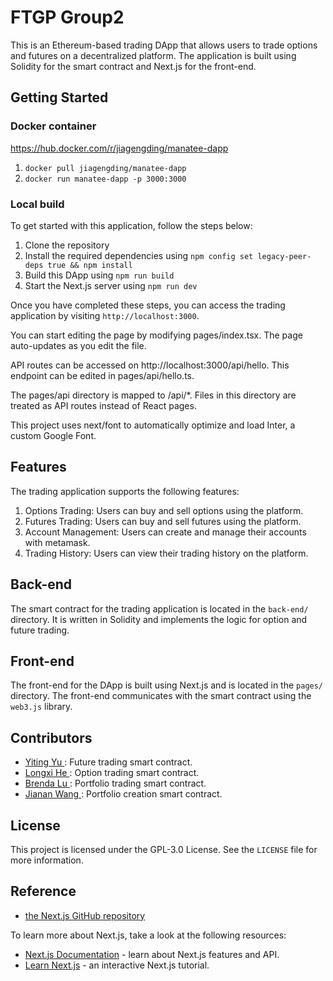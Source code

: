 # FTGP Group2

This is an Ethereum-based trading DApp that allows users to trade options and futures on a decentralized platform. The application is built using Solidity for the smart contract and Next.js for the front-end.

## Getting Started

### Docker container
https://hub.docker.com/r/jiagengding/manatee-dapp

1. `docker pull jiagengding/manatee-dapp`
2. `docker run manatee-dapp -p 3000:3000`


### Local build
To get started with this application, follow the steps below:

1. Clone the repository
2. Install the required dependencies using `npm config set legacy-peer-deps true && npm install`
4. Build this DApp using `npm run build`
5. Start the Next.js server using `npm run dev`

Once you have completed these steps, you can access the trading application by visiting `http://localhost:3000`.

You can start editing the page by modifying pages/index.tsx. The page auto-updates as you edit the file.

API routes can be accessed on http://localhost:3000/api/hello. This endpoint can be edited in pages/api/hello.ts.

The pages/api directory is mapped to /api/*. Files in this directory are treated as API routes instead of React pages.

This project uses next/font to automatically optimize and load Inter, a custom Google Font.

## Features

The trading application supports the following features:

1. Options Trading: Users can buy and sell options using the platform.
2. Futures Trading: Users can buy and sell futures using the platform.
3. Account Management: Users can create and manage their accounts with metamask.
4. Trading History: Users can view their trading history on the platform.

## Back-end

The smart contract for the trading application is located in the `back-end/` directory. It is written in Solidity and implements the logic for option and future trading.

## Front-end

The front-end for the DApp is built using Next.js and is located in the `pages/` directory. The front-end communicates with the smart contract using the `web3.js` library.

## Contributors

- [ Yiting Yu ](https://github.com/uuTing): Future trading smart contract.
- [ Longxi He ](https://github.com/LongxiHe): Option trading smart contract.
- [ Brenda Lu ](https://github.com/brendalu21fav): Portfolio trading smart contract.
- [ Jianan Wang ](https://github.com/righteousnoah): Portfolio creation smart contract.

## License

This project is licensed under the GPL-3.0 License. See the `LICENSE` file for more information.

## Reference

- [the Next.js GitHub repository](https://github.com/vercel/next.js/)

To learn more about Next.js, take a look at the following resources:

- [Next.js Documentation](https://nextjs.org/docs) - learn about Next.js features and API.
- [Learn Next.js](https://nextjs.org/learn) - an interactive Next.js tutorial.
